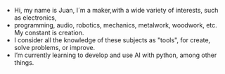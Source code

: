 - Hi, my name is Juan, I´m a maker,with a wide variety of interests, such as electronics, 
- programming, audio, robotics, mechanics, metalwork, woodwork, etc. My constant is creation.
- I consider all the knowledge of these subjects as "tools", for create, solve problems, or improve.
- I’m currently learning to develop and use AI with python, among other things.

<!---
JRZ90/JRZ90 is a ✨ special ✨ repository because its `README.md` (this file) appears on your GitHub profile.
You can click the Preview link to take a look at your changes.
--->
